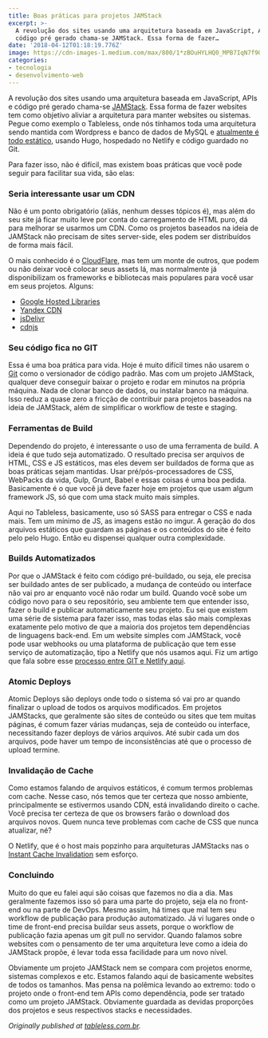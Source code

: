 ```yaml
---
title: Boas práticas para projetos JAMStack
excerpt: >-
  A revolução dos sites usando uma arquitetura baseada em JavaScript, APIs e
  código pré gerado chama-se JAMStack. Essa forma de fazer…
date: '2018-04-12T01:18:19.776Z'
image: https://cdn-images-1.medium.com/max/800/1*zBOuHYLHQ0_MPB7IqN7f9Q.jpeg
categories: 
- tecnologia
- desenvolvimento-web
---
```


A revolução dos sites usando uma arquitetura baseada em JavaScript, APIs e código pré gerado chama-se [JAMStack](https://tableless.com.br/revolucao-dos-sites-com-jamstack/). Essa forma de fazer websites tem como objetivo aliviar a arquitetura para manter websites ou sistemas. Pegue como exemplo o Tableless, onde nós tínhamos toda uma arquitetura sendo mantida com Wordpress e banco de dados de MySQL e [atualmente é todo estático](https://tableless.com.br/site-tableless-estatico/), usando Hugo, hospedado no Netlify e código guardado no Git.

Para fazer isso, não é difícil, mas existem boas práticas que você pode seguir para facilitar sua vida, são elas:

### Seria interessante usar um CDN

Não é um ponto obrigatório (aliás, nenhum desses tópicos é), mas além do seu site já ficar muito leve por conta do carregamento de HTML puro, dá para melhorar se usarmos um CDN. Como os projetos baseados na ideia de JAMStack não precisam de sites server-side, eles podem ser distribuídos de forma mais fácil.

O mais conhecido é o [CloudFlare](https://www.cloudflare.com/br/), mas tem um monte de outros, que podem ou não deixar você colocar seus assets lá, mas normalmente já disponibilizam os frameworks e bibliotecas mais populares para você usar em seus projetos. Alguns:

*   [Google Hosted Libraries](https://developers.google.com/speed/libraries/#libraries)
*   [Yandex CDN](https://tech.yandex.ru/jslibs/)
*   [jsDelivr](http://www.jsdelivr.com/)
*   [cdnjs](https://cdnjs.com/)

### Seu código fica no GIT

Essa é uma boa prática para vida. Hoje é muito difícil times não usarem o [Git](https://tableless.com.br/iniciando-no-git-parte-1/) como o versionador de código padrão. Mas com um projeto JAMStack, qualquer deve conseguir baixar o projeto e rodar em minutos na própria máquina. Nada de clonar banco de dados, ou instalar banco na máquina. Isso reduz a quase zero a fricção de contribuir para projetos baseados na ideia de JAMStack, além de simplificar o workflow de teste e staging.

### Ferramentas de Build

Dependendo do projeto, é interessante o uso de uma ferramenta de build. A ideia é que tudo seja automatizado. O resultado precisa ser arquivos de HTML, CSS e JS estáticos, mas eles devem ser buildados de forma que as boas práticas sejam mantidas. Usar pré/pós-processadores de CSS, WebPacks da vida, Gulp, Grunt, Babel e essas coisas é uma boa pedida. Basicamente é o que você já deve fazer hoje em projetos que usam algum framework JS, só que com uma stack muito mais simples.

Aqui no Tableless, basicamente, uso só SASS para entregar o CSS e nada mais. Tem um mínimo de JS, as imagens estão no imgur. A geração do dos arquivos estáticos que guardam as páginas e os conteúdos do site é feito pelo pelo Hugo. Então eu dispensei qualquer outra complexidade.

### Builds Automatizados

Por que o JAMStack é feito com código pré-buildado, ou seja, ele precisa ser buildado antes de ser publicado, a mudança de conteúdo ou interface não vai pro ar enquanto você não rodar um build. Quando você sobe um código novo para o seu repositório, seu ambiente tem que entender isso, fazer o build e publicar automaticamente seu projeto. Eu sei que existem uma série de sistema para fazer isso, mas todas elas são mais complexas exatamente pelo motivo de que a maioria dos projetos tem dependências de linguagens back-end. Em um website simples com JAMStack, você pode usar webhooks ou uma plataforma de publicação que tem esse serviço de automatização, tipo a Netlify que nós usamos aqui. Fiz um artigo que fala sobre esse [processo entre GIT e Netlify aqui](https://tableless.com.br/deploy-automatico-com-git-netlify/).

### Atomic Deploys

Atomic Deploys são deploys onde todo o sistema só vai pro ar quando finalizar o upload de todos os arquivos modificados. Em projetos JAMStacks, que geralmente são sites de conteúdo ou sites que tem muitas páginas, é comum fazer várias mudanças, seja de conteúdo ou interface, necessitando fazer deploys de vários arquivos. Até subir cada um dos arquivos, pode haver um tempo de inconsistências até que o processo de upload termine.

### Invalidação de Cache

Como estamos falando de arquivos estáticos, é comum termos problemas com cache. Nesse caso, nós temos que ter certeza que nosso ambiente, principalmente se estivermos usando CDN, está invalidando direito o cache. Você precisa ter certeza de que os browsers farão o download dos arquivos novos. Quem nunca teve problemas com cache de CSS que nunca atualizar, né?

O Netlify, que é o host mais popzinho para arquiteturas JAMStacks nas o [Instant Cache Invalidation](https://www.netlify.com/blog/2015/09/11/instant-cache-invalidation/) sem esforço.

### Concluindo

Muito do que eu falei aqui são coisas que fazemos no dia a dia. Mas geralmente fazemos isso só para uma parte do projeto, seja ela no front-end ou na parte de DevOps. Mesmo assim, há times que mal tem seu workflow de publicação para produção automatizado. Já vi lugares onde o time de front-end precisa buildar seus assets, porque o workflow de publicação fazia apenas um git pull no servidor. Quando falamos sobre websites com o pensamento de ter uma arquitetura leve como a ideia do JAMStack propõe, é levar toda essa facilidade para um novo nível.

Obviamente um projeto JAMStack nem se compara com projetos enorme, sistemas complexos e etc. Estamos falando aqui de basicamente websites de todos os tamanhos. Mas pensa na polêmica levando ao extremo: todo o projeto onde o front-end tem APIs como dependência, pode ser tratado como um projeto JAMStack. Obviamente guardada as devidas proporções dos projetos e seus respectivos stacks e necessidades.

_Originally published at_ [_tableless.com.br_](https://tableless.com.br/boas-praticas-projetos-jamstack/)_._